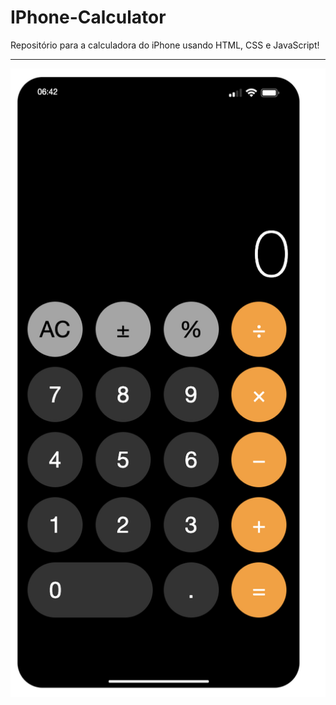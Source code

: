 # IPhone-Calculator
Repositório para a calculadora do iPhone usando HTML, CSS e JavaScript!
<hr>

![imagem calculadora do Iphone ](iphone.png)
